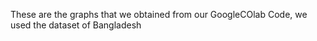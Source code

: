 
These are the graphs that we obtained from our GoogleCOlab Code, we used the dataset of Bangladesh
